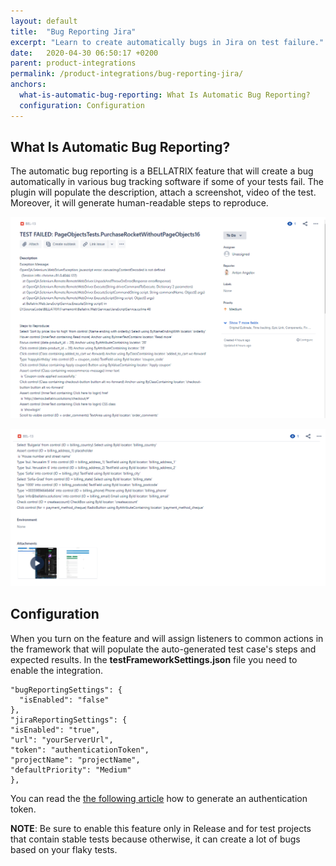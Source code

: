 ```yaml
---
layout: default
title:  "Bug Reporting Jira"
excerpt: "Learn to create automatically bugs in Jira on test failure."
date:   2020-04-30 06:50:17 +0200
parent: product-integrations
permalink: /product-integrations/bug-reporting-jira/
anchors:
  what-is-automatic-bug-reporting: What Is Automatic Bug Reporting?
  configuration: Configuration
---
```

What Is Automatic Bug Reporting?
-------
The automatic bug reporting is a BELLATRIX feature that will create a bug automatically in various bug tracking software if some of your tests fail. The plugin will populate the description, attach a screenshot, video of the test. Moreover, it will generate human-readable steps to reproduce.

![Bellatrix](images/bug-reporting-jira.png)

![Bellatrix](images/bug-reporting-jira-screenshots.png)

Configuration
-------------
When you turn on the feature and will assign listeners to common actions in the framework that will populate the auto-generated test case's steps and expected results.
In the **testFrameworkSettings.json** file you need to enable the integration.
```
"bugReportingSettings": {
  "isEnabled": "false" 
},
"jiraReportingSettings": {
"isEnabled": "true",
"url": "yourServerUrl",
"token": "authenticationToken",
"projectName": "projectName",
"defaultPriority": "Medium"
},
```
You can read the [the following article](https://docs.microsoft.com/en-us/azure/devops/organizations/accounts/use-personal-access-tokens-to-authenticate?view=azure-devops&tabs=preview-page "following article") how to generate an authentication token.

**NOTE**: Be sure to enable this feature only in Release and for test projects that contain stable tests because otherwise, it can create a lot of bugs based on your flaky tests.